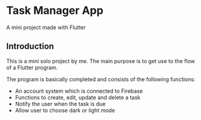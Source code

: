 # Task Manager App

A mini project made with Flutter

## Introduction

This is a mini solo project by me. The main purpose is to get use to the flow of a Flutter program.

The program is basically completed and consists of the following functions:

- An account system which is connected to Firebase
- Functions to create, edit, update and delete a task
- Notify the user when the task is due
- Allow user to choose dark or light mode